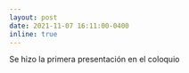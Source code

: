 ```yaml
---
layout: post
date: 2021-11-07 16:11:00-0400
inline: true
---
```


Se hizo la primera presentación en el coloquio
